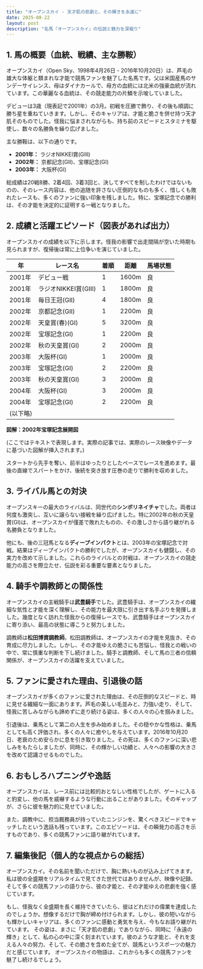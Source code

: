 ```yaml
---
title: "オープンスカイ - 天才肌の悲劇と、その輝きを永遠に"
date: 2025-08-22
layout: post
description: "名馬『オープンスカイ』の伝説と魅力を深堀り"
---
```


## 1. 馬の概要（血統、戦績、主な勝鞍）

オープンスカイ（Open Sky、1998年4月26日 - 2016年10月20日）は、芦毛の雄大な体躯と類まれな才能で競馬ファンを魅了した名馬です。父は米国産馬のサンデーサイレンス、母はダイナカールで、母方の血統には北米の強豪血統が流れています。この華麗なる血統は、その競走能力の片鱗を示唆していました。

デビューは3歳（現表記で2001年）の3月。初戦を圧勝で飾り、その後も順調に勝ち星を重ねていきます。しかし、そのキャリアは、才能と脆さを併せ持つ天才肌そのものでした。怪我に悩まされながらも、持ち前のスピードとスタミナを駆使し、数々の名勝負を繰り広げました。

主な勝鞍は、以下の通りです。

* **2001年：**  ラジオNIKKEI賞(GⅢ)
* **2002年：**  京都記念(GⅡ)、宝塚記念(GⅠ)
* **2003年：**  大阪杯(GⅠ)


総成績は20戦8勝、2着4回、3着3回と、決してすべてを制したわけではないものの、そのレース内容は、他の追随を許さない圧倒的なものも多く、惜しくも敗れたレースも、多くのファンに強い印象を残しました。特に、宝塚記念での勝利は、その才能を決定的に証明する一戦となりました。


## 2. 成績と活躍エピソード（図表があれば出力）

オープンスカイの成績を以下に示します。怪我の影響で出走間隔が空いた時期も見られますが、復帰後は常に上位争いを演じていました。

| 年     | レース名              | 着順 | 距離 | 馬場状態 |
| -------- | --------------------- | ---- | ---- | -------- |
| 2001年   | デビュー戦              | 1    | 1600m | 良       |
| 2001年   | ラジオNIKKEI賞(GⅢ)    | 1    | 1800m | 良       |
| 2001年   | 毎日王冠(GⅡ)          | 4    | 1800m | 良       |
| 2002年   | 京都記念(GⅡ)          | 1    | 2200m | 良       |
| 2002年   | 天皇賞(春)(GⅠ)        | 5    | 3200m | 良       |
| 2002年   | 宝塚記念(GⅠ)          | 1    | 2200m | 良       |
| 2002年   | 秋の天皇賞(GⅠ)       | 2    | 2000m | 良       |
| 2003年   | 大阪杯(GⅠ)            | 1    | 2000m | 良       |
| 2003年   | 宝塚記念(GⅠ)          | 2    | 2200m | 良       |
| 2003年   | 秋の天皇賞(GⅠ)       | 3    | 2000m | 良       |
| 2004年   | 大阪杯(GⅠ)            | 3    | 2000m | 良       |
| 2004年   | 宝塚記念(GⅠ)          | 2    | 2200m | 良       |
|(以下略)


**図解：2002年宝塚記念展開図**

(ここではテキストで表現します。実際の記事では、実際のレース映像やデータに基づいた図解が挿入されます。)

スタートから先手を奪い、前半はゆったりとしたペースでレースを進めます。最後の直線でスパートをかけ、後続を突き放す圧巻の走りで勝利を収めました。


## 3. ライバル馬との対決

オープンスキーの最大のライバルは、同世代の**シンボリネイチャ**でした。両者は何度も激突し、互いに譲らない接戦を繰り広げました。特に2002年の秋の天皇賞(GⅠ)は、オープンスカイが僅差で敗れたものの、その激しさから語り継がれる名勝負となりました。

他にも、後の三冠馬となる**ディープインパクト**とは、2003年の宝塚記念で対戦。結果はディープインパクトの勝利でしたが、オープンスカイも健闘し、その実力を改めて示しました。これらのライバルとの対戦は、オープンスカイの競走能力の高さを際立たせ、伝説を彩る重要な要素となりました。


## 4. 騎手や調教師との関係性

オープンスカイの主戦騎手は**武豊騎手**でした。武豊騎手は、オープンスカイの繊細な気性と才能を深く理解し、その能力を最大限に引き出す名手ぶりを発揮しました。幾度となく訪れた怪我からの復帰レースでも、武豊騎手はオープンスカイに寄り添い、最高の状態に導こうと努力しました。

調教師は**松田博資調教師**。松田調教師は、オープンスカイの才能を見抜き、その育成に尽力しました。しかし、その才能ゆえの脆さにも苦悩し、怪我との戦いの中で、常に慎重な判断を下し続けました。騎手と調教師、そして馬の三者の信頼関係が、オープンスカイの活躍を支えていました。


## 5. ファンに愛された理由、引退後の話

オープンスカイが多くのファンに愛された理由は、その圧倒的なスピードと、時に見せる繊細な一面にあります。芦毛の美しい毛並みと、力強い走り、そして、怪我に苦しみながらも諦めずに走り続ける姿は、多くの人々の心を掴みました。

引退後は、乗馬として第二の人生を歩み始めました。その穏やかな性格は、乗馬としても高く評価され、多くの人々に癒やしを与えています。2016年10月20日、老衰のため安らかに息を引き取りました。その死は、多くのファンに深い悲しみをもたらしましたが、同時に、その輝かしい功績と、人々への影響の大きさを改めて認識させるものでした。


## 6. おもしろハプニングや逸話

オープンスカイは、レース前には比較的おとなしい性格でしたが、ゲートに入ると豹変し、他の馬を威嚇するような行動に出ることがありました。そのギャップが、さらに彼を魅力的に見せていました。

また、調教中に、担当厩務員が持っていたニンジンを、驚くべきスピードでキャッチしたという逸話も残っています。このエピソードは、その瞬発力の高さを示すものであり、多くの競馬ファンに語り継がれています。


## 7. 編集後記（個人的な視点からの総括）

オープンスカイ。その名前を聞いただけで、胸に熱いものが込み上げてきます。私は彼の全盛期をリアルタイムで見てきた世代ではありませんが、映像や記録、そして多くの競馬ファンの語りから、彼の才能と、その才能ゆえの悲劇を強く感じています。

もし、怪我なく全盛期を長く維持できていたら、彼はどれだけの偉業を達成したのでしょうか。想像するだけで胸が締め付けられます。しかし、彼の短いながらも輝かしいキャリアは、多くのファンに感動と勇気を与え、今もなお語り継がれています。  その姿は、まさに「天才肌の悲劇」でありながら、同時に「永遠の輝き」として、私の心の中に深く刻まれています。彼のような才能と、それを支える人々の努力、そして、その脆さを含めた全てが、競馬というスポーツの魅力だと感じています。  オープンスカイの物語は、これからも多くの競馬ファンを魅了し続けるでしょう。

